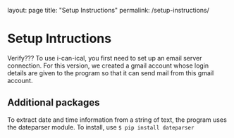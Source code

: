 layout: page
title: "Setup Instructions"
permalink: /setup-instructions/

# Setup Intructions

Verify??? To use i-can-ical, you first need to set up an email server connection. For this version, we created a gmail account whose login details are given to the program so that it can send mail from this gmail account. 

## Additional packages
To extract date and time information from a string of text, the program uses the dateparser module. To install, use
`$ pip install dateparser`

